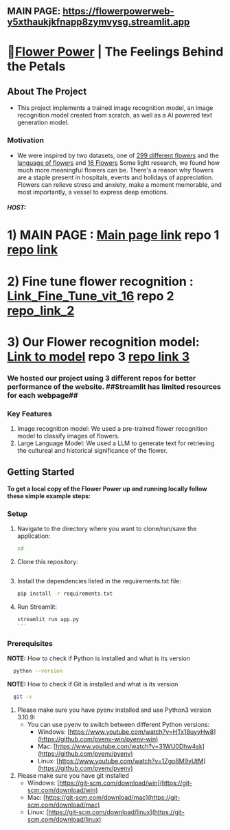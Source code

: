 ## MAIN PAGE: https://flowerpowerweb-y5xthaukjkfnapp8zymvysg.streamlit.app

# 🌺[Flower Power](https://flowerpowerweb-y5xthaukjkfnapp8zymvysg.streamlit.app/) | The Feelings Behind the Petals
## About The Project
- This project implements a trained image recognition model, an image recognition model created from scratch, as well as a AI powered text generation model.
### Motivation
- We were inspired by two datasets, one of [299 different flowers](https://www.kaggle.com/datasets/bogdancretu/flower299) and the [language of flowers](https://www.kaggle.com/datasets/jenlooper/language-of-flowers) and [16 Flowers](https://www.kaggle.com/datasets/l3llff/flowers) Some light research, we found how much more meaningful flowers can be. There's a reason why flowers are a staple present in hospitals, events and holidays of appreciation. Flowers can relieve stress and anxiety, make a moment memorable, and most importantly, a vessel to express deep emotions.

##### HOST: 
# 1) MAIN PAGE : [Main page link](https://flowerpowerweb-y5xthaukjkfnapp8zymvysg.streamlit.app) repo 1 [repo link](https://github.com/ImrulNYC/Flower_power_web.git)
#         2) Fine tune flower recognition : [Link_Fine_Tune_vit_16](https://flower-rec1-gupv5c67pmw57q4nlqea4o.streamlit.app) repo 2 [repo_link_2](https://github.com/ImrulNYC/flower-rec1.git)
#         3) Our Flower recognition model: [Link to model](https://flower-rec2-km4jkbdmfrnn3zztrvyzuw.streamlit.app) repo 3  [repo link 3](https://github.com/ImrulNYC/Flower-rec2.git)

### We hosted our project using 3 different repos for better performance of the website.  ##Streamlit has limited resources for each webpage##
### Key Features
1. Image recognition model: We used a pre-trained flower recognition model to classify images of flowers.
2. Large Language Model: We used a LLM to generate text for retrieving the cultureal and historical significance of the flower.
## Getting Started
**To get a local copy of the Flower Power up and running locally follow these simple example steps:**

### Setup
1. Navigate to the directory where you want to clone/run/save the application:
   ```sh
   cd 
   ```
2. Clone this repository:
   ```sh
   
   ```
3. Install the dependencies listed in the requirements.txt file:
   ```sh
   pip install -r requirements.txt
   ```
4. Run Streamlit:
   ```sh
   streamlit run app.py
   '''

### Prerequisites
**NOTE:** How to check if Python is installed and what is its version
```sh
  python --version
```
**NOTE:** How to check if Git is installed and what is its version
```sh
  git -v
```
1. Please make sure you have pyenv installed and use Python3 version 3.10.9:
   - You can use pyenv to switch between different Python versions:
     - Windows: [https://www.youtube.com/watch?v=HTx18uyyHw8](https://github.com/pyenv-win/pyenv-win)
     - Mac: [https://www.youtube.com/watch?v=31WU0Dhw4sk](https://github.com/pyenv/pyenv)
     - Linux: [https://www.youtube.com/watch?v=1Zgo8M9yUtM](https://github.com/pyenv/pyenv)
2. Please make sure you have git installed
   - Windows: [https://git-scm.com/download/win](https://git-scm.com/download/win)
   - Mac: [https://git-scm.com/download/mac](https://git-scm.com/download/mac)
   - Linux: [https://git-scm.com/download/linux](https://git-scm.com/download/linux)


